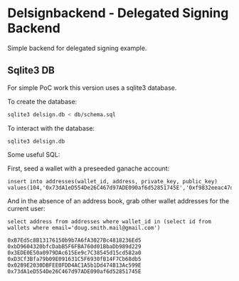 # Delsignbackend - Delegated Signing Backend

Simple backend for delegated signing example. 


## Sqlite3 DB  

For simple PoC work this version uses a sqlite3 database.

To create the database:

```bash
sqlite3 delsign.db < db/schema.sql
```

To interact with the database:

```
sqlite3 delsign.db
```

Some useful SQL:

First, seed a wallet with a preseeded ganache account:

```
insert into addresses(wallet_id, address, private_key, public_key) values(104,'0x73dA1eD554De26C467d97ADE090af6d52851745E','0xf9832eeac47db42efeb2eca01e6479bfde00fda8fdd0624d45efd0e4b9ddcd3b','0x04155e7dc15dddd66be1beb6d735d03e65290642450ed2b38f676aa4943c19c0f35da28d7e7198fceeea2367f67c75b608077f63bbf8b9376f192269e602830278')
```

And in the absence of an address book, grab other wallet addresses for the current user:

``` 
select address from addresses where wallet_id in (select id from wallets where email='doug.smith.mail@gmail.com')

0xB7Ed5c8B13176150b9b7A6fA3027Bc4818236Ed5
0xbD9604320bfcDabB5F6FBA760d01BbaDb989d229
0x3EDE0E50a0979DAc615Ee9c7C38545d15cd582a0
0xD3Cf3Bfa79b09E091631C5F6930fB14F7Cb68db5
0x0289E2030DBFEE0FDD4AC1A5b1Dd474B13Ac599E
0x73dA1eD554De26C467d97ADE090af6d52851745E
```
